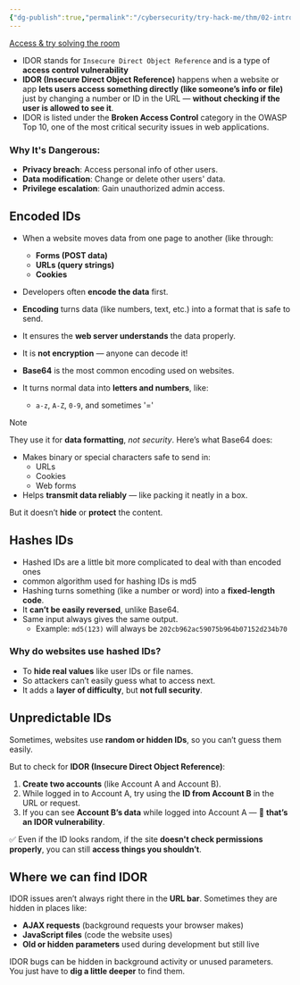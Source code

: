 ```yaml
---
{"dg-publish":true,"permalink":"/cybersecurity/try-hack-me/thm/02-introduction-to-web-hacking/idor/"}
---
```


[Access & try solving the room](https://tryhackme.com/room/idor)

- IDOR stands for `Insecure Direct Object Reference` and is a type of **access control vulnerability**
- **IDOR (Insecure Direct Object Reference)** happens when a website or app **lets users access something directly (like someone’s info or file)** just by changing a number or ID in the URL — **without checking if the user is allowed to see it**.
- IDOR is listed under the **Broken Access Control** category in the OWASP Top 10, one of the most critical security issues in web applications.


### Why It's Dangerous:

- **Privacy breach**: Access personal info of other users.
- **Data modification**: Change or delete other users' data.
- **Privilege escalation**: Gain unauthorized admin access.


## **Encoded IDs**

- When a website moves data from one page to another (like through:
    - **Forms (POST data)**
    - **URLs (query strings)**
    - **Cookies**

- Developers often **encode the data** first.

- **Encoding** turns data (like numbers, text, etc.) into a format that is safe to send.
- It ensures the **web server understands** the data properly.
- It is **not encryption** — anyone can decode it!

- **Base64** is the most common encoding used on websites.
- It turns normal data into **letters and numbers**, like:
    - `a-z`, `A-Z`, `0-9`, and sometimes '=' 


> [!NOTE]
> 
> They use it for **data formatting**, _not security_. Here’s what Base64 does:
> - Makes binary or special characters safe to send in:
>     - URLs
>     - Cookies
>     - Web forms
> - Helps **transmit data reliably** — like packing it neatly in a box.
>     
> But it doesn’t **hide** or **protect** the content.


## **Hashes IDs**

- Hashed IDs are a little bit more complicated to deal with than encoded ones
- common algorithm used for hashing IDs is md5
- Hashing turns something (like a number or word) into a **fixed-length code**.
- It **can’t be easily reversed**, unlike Base64.
- Same input always gives the same output.
    - Example: `md5(123)` will always be `202cb962ac59075b964b07152d234b70`

### Why do websites use hashed IDs?

- To **hide real values** like user IDs or file names.
- So attackers can’t easily guess what to access next.
- It adds a **layer of difficulty**, but **not full security**.

## **Unpredictable IDs**

Sometimes, websites use **random or hidden IDs**, so you can’t guess them easily.

But to check for **IDOR (Insecure Direct Object Reference)**:
1. **Create two accounts** (like Account A and Account B).
2. While logged in to Account A, try using the **ID from Account B** in the URL or request.
3. If you can see **Account B’s data** while logged into Account A — 🎯 **that’s an IDOR vulnerability**.


✅ Even if the ID looks random, if the site **doesn't check permissions properly**, you can still **access things you shouldn’t**.


## Where we can find IDOR

IDOR issues aren’t always right there in the **URL bar**.
Sometimes they are hidden in places like:

- **AJAX requests** (background requests your browser makes)
- **JavaScript files** (code the website uses)
- **Old or hidden parameters** used during development but still live

IDOR bugs can be hidden in background activity or unused parameters.  
You just have to **dig a little deeper** to find them.

 